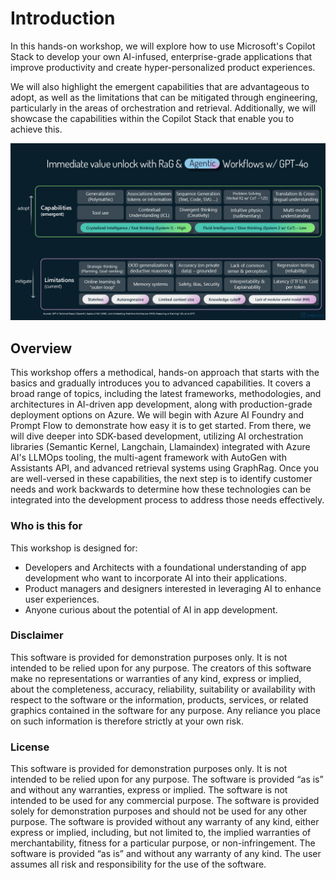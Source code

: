 # Introduction

In this hands-on workshop, we will explore how to use Microsoft's Copilot Stack to develop your own AI-infused, enterprise-grade applications that improve productivity and create hyper-personalized product experiences.

We will also highlight the emergent capabilities that are advantageous to adopt, as well as the limitations that can be mitigated through engineering, particularly in the areas of orchestration and retrieval. Additionally, we will showcase the capabilities within the Copilot Stack that enable you to achieve this.


![gpt-capabilities](../../assets/images/gpt-capabilities.PNG)

## Overview

This workshop offers a methodical, hands-on approach that starts with the basics and gradually introduces you to advanced capabilities. It covers a broad range of topics, including the latest frameworks, methodologies, and architectures in AI-driven app development, along with production-grade deployment options on Azure. We will begin with Azure AI Foundry and Prompt Flow to demonstrate how easy it is to get started. From there, we will dive deeper into SDK-based development, utilizing AI orchestration libraries (Semantic Kernel, Langchain, Llamaindex) integrated with Azure AI's LLMOps tooling, the multi-agent framework with AutoGen with Assistants API, and advanced retrieval systems using GraphRag. Once you are well-versed in these capabilities, the next step is to identify customer needs and work backwards to determine how these technologies can be integrated into the development process to address those needs effectively.

### Who is this for

This workshop is designed for:

- Developers and Architects with a foundational understanding of app development who want to incorporate AI into their applications.
- Product managers and designers interested in leveraging AI to enhance user experiences.
- Anyone curious about the potential of AI in app development.

### Disclaimer

This software is provided for demonstration purposes only. It is not intended to be relied upon for any purpose. The creators of this software make no representations or warranties of any kind, express or implied, about the completeness, accuracy, reliability, suitability or availability with respect to the software or the information, products, services, or related graphics contained in the software for any purpose. Any reliance you place on such information is therefore strictly at your own risk.

### License

This software is provided for demonstration purposes only. It is not intended to be relied upon for any purpose. The software is provided “as is” and without any warranties, express or implied. The software is not intended to be used for any commercial purpose. The software is provided solely for demonstration purposes and should not be used for any other purpose. The software is provided without any warranty of any kind, either express or implied, including, but not limited to, the implied warranties of merchantability, fitness for a particular purpose, or non-infringement. The software is provided “as is” and without any warranty of any kind. The user assumes all risk and responsibility for the use of the software.